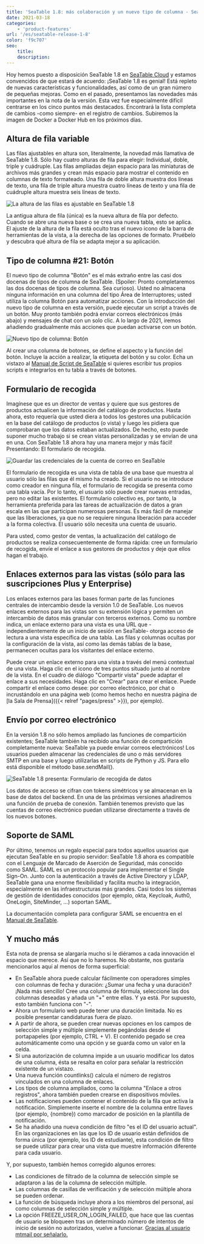 ```yaml
---
title: 'SeaTable 1.8: más colaboración y un nuevo tipo de columna - SeaTable'
date: 2021-03-18
categories:
    - 'product-features'
url: '/es/seatable-release-1-8'
color: 'f9c707'
seo:
    title:
    description:
---
```


Hoy hemos puesto a disposición SeaTable 1.8 en [SeaTable Cloud](https://cloud.seatable.io) y estamos convencidos de que estará de acuerdo: ¡SeaTable 1.8 es genial! Está repleto de nuevas características y funcionalidades, así como de un gran número de pequeñas mejoras. Como en el pasado, presentamos las novedades más importantes en la nota de la versión. Esta vez fue especialmente difícil centrarse en los cinco puntos más destacados. Encontrará la lista completa de cambios -como siempre- en el registro de cambios. Subiremos la imagen de Docker a Docker Hub en los próximos días.

## Altura de fila variable

Las filas ajustables en altura son, literalmente, la novedad más llamativa de SeaTable 1.8. Sólo hay cuatro alturas de fila para elegir: Individual, doble, triple y cuádruple. Las filas ampliadas dejan espacio para las miniaturas de archivos más grandes y crean más espacio para mostrar el contenido en columnas de texto formateado. Una fila de doble altura muestra dos líneas de texto, una fila de triple altura muestra cuatro líneas de texto y una fila de cuádruple altura muestra seis líneas de texto.

![La altura de las filas es ajustable en SeaTable 1.8](SeaTable1.8_CustomizableRowHeight_1498x646.png)

La antigua altura de fila (única) es la nueva altura de fila por defecto. Cuando se abre una nueva base o se crea una nueva tabla, esto se aplica. El ajuste de la altura de la fila está oculto tras el nuevo icono de la barra de herramientas de la vista, a la derecha de las opciones de formato. Pruébelo y descubra qué altura de fila se adapta mejor a su aplicación.

## Tipo de columna #21: Botón

El nuevo tipo de columna "Botón" es el más extraño entre las casi dos docenas de tipos de columna de SeaTable. (Spoiler: Pronto completaremos las dos docenas de tipos de columna. Sea curioso). Usted no almacena ninguna información en una columna del tipo Área de Interruptores; usted utiliza la columna Botón para automatizar acciones. Con la introducción del nuevo tipo de columna en esta versión, puede ejecutar un script a través de un botón. Muy pronto también podrá enviar correos electrónicos (más abajo) y mensajes de chat con un solo clic. A lo largo de 2021, iremos añadiendo gradualmente más acciones que puedan activarse con un botón.

![Nuevo tipo de columna: Botón](SeaTable1.8_ColumnType_Button_1500x708.png)

Al crear una columna de botones, se define el aspecto y la función del botón. Incluye la acción a realizar, la etiqueta del botón y su color. Echa un vistazo al [Manual de Script de SeaTable](https://seatable.github.io/seatable-scripts/) si quieres escribir tus propios scripts e integrarlos en tu tabla a través de botones.

## Formulario de recogida

Imagínese que es un director de ventas y quiere que sus gestores de productos actualicen la información del catálogo de productos. Hasta ahora, esto requería que usted diera a todos los gestores una publicación en la base del catálogo de productos (o vista) y luego les pidiera que comprobaran que los datos estaban actualizados. De hecho, esto puede suponer mucho trabajo si se crean vistas personalizadas y se envían de una en una. Con SeaTable 1.8 ahora hay una manera mejor y más fácil! Presentando: El formulario de recogida.

![Guardar las credenciales de la cuenta de correo en SeaTable](SeaTable1.8_MailAccount_1500x495.png)

El formulario de recogida es una vista de tabla de una base que muestra al usuario sólo las filas que él mismo ha creado. Si el usuario no se introduce como creador en ninguna fila, el formulario de recogida se presenta como una tabla vacía. Por lo tanto, el usuario sólo puede crear nuevas entradas, pero no editar las existentes. El formulario colectivo es, por tanto, la herramienta preferida para las tareas de actualización de datos a gran escala en las que participan numerosas personas. Es más fácil de manejar que las liberaciones, ya que no se requiere ninguna liberación para acceder a la forma colectiva. El usuario sólo necesita una cuenta de usuario.

Para usted, como gestor de ventas, la actualización del catálogo de productos se realiza consecuentemente de forma rápida: cree un formulario de recogida, envíe el enlace a sus gestores de productos y deje que ellos hagan el trabajo.

## Enlaces externos para las vistas (sólo para las suscripciones Plus y Enterprise)

Los enlaces externos para las bases forman parte de las funciones centrales de intercambio desde la versión 1.0 de SeaTable. Los nuevos enlaces externos para las vistas son su extensión lógica y permiten un intercambio de datos más granular con terceros externos. Como su nombre indica, un enlace externo para una vista es una URL que -independientemente de un inicio de sesión en SeaTable- otorga acceso de lectura a una vista específica de una tabla. Las filas y columnas ocultas por la configuración de la vista, así como las demás tablas de la base, permanecen ocultas para los visitantes del enlace externo.

Puede crear un enlace externo para una vista a través del menú contextual de una vista. Haga clic en el icono de tres puntos situado junto al nombre de la vista. En el cuadro de diálogo "Compartir vista" puede adaptar el enlace a sus necesidades. Haga clic en "Crear" para crear el enlace. Puede compartir el enlace como desee: por correo electrónico, por chat o incrustándolo en una página web (como hemos hecho en nuestra página de [la Sala de Prensa]({{< relref "pages/press" >}}), por ejemplo).

## Envío por correo electrónico

En la versión 1.8 no sólo hemos ampliado las funciones de compartición existentes; SeaTable también ha recibido una función de compartición completamente nueva: SeaTable ya puede enviar correos electrónicos! Los usuarios pueden almacenar las credenciales de uno o más servidores SMTP en una base y luego utilizarlas en scripts de Python y JS. Para ello está disponible el método base.sendMail().

![SeaTable 1.8 presenta: Formulario de recogida de datos](SeaTable1.8_DataCollectionTable_1500x495.png)

Los datos de acceso se cifran con tokens simétricos y se almacenan en la base de datos del backend. En una de las próximas versiones añadiremos una función de prueba de conexión. También tenemos previsto que las cuentas de correo electrónico puedan utilizarse directamente a través de los nuevos botones.

## Soporte de SAML

Por último, tenemos un regalo especial para todos aquellos usuarios que ejecutan SeaTable en su propio servidor: SeaTable 1.8 ahora es compatible con el Lenguaje de Marcado de Aserción de Seguridad, más conocido como SAML. SAML es un protocolo popular para implementar el Single Sign-On. Junto con la autenticación a través de Active Directory y LDAP, SeaTable gana una enorme flexibilidad y facilita mucho la integración, especialmente en las infraestructuras más grandes. Casi todos los sistemas de gestión de identidades conocidos (por ejemplo, okta, Keycloak, Auth0, OneLogin, SiteMinder, ...) soportan SAML.

La documentación completa para configurar SAML se encuentra en el [Manual de SeaTable](https://manual.seatable.io/config/enterprise/saml/).

## Y mucho más

Esta nota de prensa se alargaría mucho si le diéramos a cada innovación el espacio que merece. Así que no lo haremos. No obstante, nos gustaría mencionarlos aquí al menos de forma superficial:

- En SeaTable ahora puede calcular fácilmente con operadores simples con columnas de fecha y duración: ¿Sumar una fecha y una duración? ¡Nada más sencillo! Cree una columna de fórmula, seleccione las dos columnas deseadas y añada un "+" entre ellas. Y ya está. Por supuesto, esto también funciona con "-".
- Ahora un formulario web puede tener una duración limitada. No es posible presentar candidaturas fuera de plazo.
- A partir de ahora, se pueden crear nuevas opciones en los campos de selección simple y múltiple simplemente pegándolas desde el portapapeles (por ejemplo, CTRL + V). El contenido pegado se crea automáticamente como una opción y se guarda como un valor en la celda.
- Si una autorización de columna impide a un usuario modificar los datos de una columna, ésta se resalta en color para señalar la restricción existente de un vistazo.
- Una nueva función countlinks() calcula el número de registros vinculados en una columna de enlaces.
- Los tipos de columna ampliados, como la columna "Enlace a otros registros", ahora también pueden crearse en dispositivos móviles.
- Las notificaciones pueden contener el contenido de la fila que activa la notificación. Simplemente inserte el nombre de la columna entre llaves (por ejemplo, {nombre}) como marcador de posición en la plantilla de notificación.
- Se ha añadido una nueva condición de filtro "es el ID del usuario actual". En las organizaciones en las que los ID de usuario están definidos de forma única (por ejemplo, los ID de estudiante), esta condición de filtro se puede utilizar para crear una vista que muestre información diferente para cada usuario.

Y, por supuesto, también hemos corregido algunos errores:

- Las condiciones de filtrado de la columna de selección simple se adaptaron a las de la columna de selección múltiple.
- Las columnas de casillas de verificación y de selección múltiple ahora se pueden ordenar.
- La función de búsqueda incluye ahora a los miembros del personal, así como columnas de selección simple y múltiple.
- La opción FREEZE_USER_ON_LOGIN_FAILED, que hace que las cuentas de usuario se bloqueen tras un determinado número de intentos de inicio de sesión no autorizados, vuelve a funcionar. [Gracias al usuario mtmail por señalarlo.](https://forum.seatable.com/t/v1-7-1-freeze-account-and-fail2ban/296)
